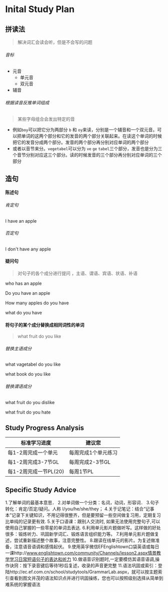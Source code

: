 # Inital Study Plan

## 拼读法

>  解决词汇会读会听，但是不会写的问题

###### 音标

- 元音
  - 单元音
  - 双元音
- 辅音

###### 根据读音反推单词组成

> 某些字母组合会发出特定的音

- 例如`boy`可以把它分为两部分 `b` 和 `oy`来读，分别是一个辅音和一个双元音。可以把单词的这两个部分和它的发音的两个部分关联起来。在读这个单词的时候把它的发音分成两个部分。发音的两个部分再分别对应单词的两个部分
- 或者以音节来分。`vegetabel`可以分为 `ve` `ge` `tabel`三个部分，发音也是分为三个音节分别对应这三个部分。读的时候发音的三个部分再分别对应单词的三个部分

## 造句

#### 陈述句

###### 肯定句

I have an apple

###### 否定句

I don't have any apple

#### 疑问句

> 对句子的各个成分进行提问 ，主语、谓语、宾语、状语、补语

who has an apple

Do you have an apple

How many  apples do you have 

what do you have

#### 将句子的某个成分替换成相同词性的单词

> what fruit do you like

###### 替换主语成分

what vagetabel do you like

what book do you like

###### 替换谓语成分

what fruit do you dislike

what fruit do you hate

## Study  Progress Analysis

| **标准学习进度**      | **建议您**          |
| --------------------- | ------------------- |
| 每1-2周完成一个单元   | 每周完成1个单元练习 |
| 每1-2周完成3-7节GL    | 每周完成2-3节GL     |
| 每1-2周完成一节PL(20) | 每周1节PL           |

## Specific Study Advice

 1.了解单词的最基本意思．
2.对单词做一个分类：名词，动词，形容词．
3.句子转化：肯定/否定/疑问。人称 I/you/he/she/they；
4.关于记笔记：结合“记事本”记录下关键知识，不用记得很整齐，但是要预留一些空间做复习用，定期复习比单纯的记录更有效.
5.关于口语课：跟别人交流时, 如果无法使用完整句子,可以使用自己掌握的一些零星的单词去表达.
6.利用单元影片题做听写。这样做的好处很多：锻炼听力、巩固新学词汇、锻炼语言组织能力等。
7.利用单元影片题做复述，尝试重新描述整个故事，注意完整性。
8.跟读在线单元的影片。为复述做准备，注意语音语调和感情起伏。
9.使用英孚微信EFEnglishtown口袋英语或每日一课http://www.englishtown.com/community/Channels/lesson2.aspx情景教学学习日常短语句子的表达和听力
10.做语音识别题时,一定要模仿其语音语调,操作诀窍：按下录音键后等待1秒后复述，收录的声音更完整
11.语法巩固或索引：登陆http://ec.ef.com.cn/school/studytools/GrammarLab.aspx，就可以按主题索引查看到图文并茂的语法知识点并进行巩固操练，您也可以按照级别选择从简单到难系统的掌握语法 

